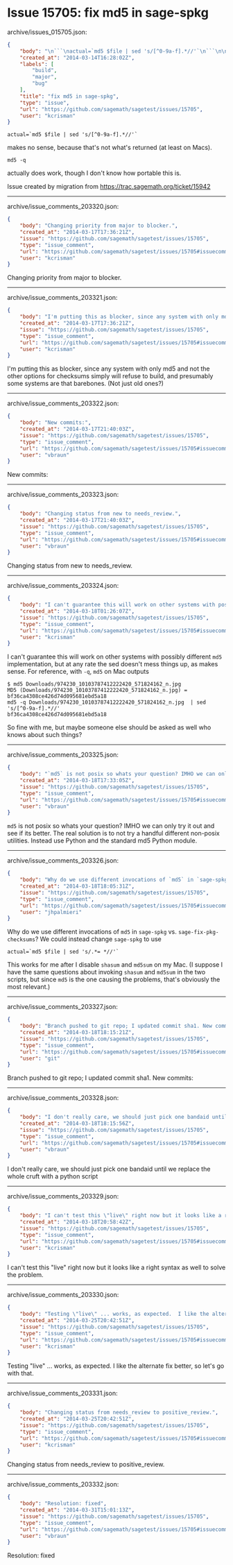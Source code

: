 # Issue 15705: fix md5 in sage-spkg

archive/issues_015705.json:
```json
{
    "body": "\n```\nactual=`md5 $file | sed 's/[^0-9a-f].*//'`\n```\n\nmakes no sense, because that's not what's returned (at least on Macs).\n\n```\nmd5 -q\n```\n\nactually does work, though I don't know how portable this is.\n\nIssue created by migration from https://trac.sagemath.org/ticket/15942\n\n",
    "created_at": "2014-03-14T16:28:02Z",
    "labels": [
        "build",
        "major",
        "bug"
    ],
    "title": "fix md5 in sage-spkg",
    "type": "issue",
    "url": "https://github.com/sagemath/sagetest/issues/15705",
    "user": "kcrisman"
}
```

```
actual=`md5 $file | sed 's/[^0-9a-f].*//'`
```

makes no sense, because that's not what's returned (at least on Macs).

```
md5 -q
```

actually does work, though I don't know how portable this is.

Issue created by migration from https://trac.sagemath.org/ticket/15942





---

archive/issue_comments_203320.json:
```json
{
    "body": "Changing priority from major to blocker.",
    "created_at": "2014-03-17T17:36:21Z",
    "issue": "https://github.com/sagemath/sagetest/issues/15705",
    "type": "issue_comment",
    "url": "https://github.com/sagemath/sagetest/issues/15705#issuecomment-203320",
    "user": "kcrisman"
}
```

Changing priority from major to blocker.



---

archive/issue_comments_203321.json:
```json
{
    "body": "I'm putting this as blocker, since any system with only md5 and not the other options for checksums simply will refuse to build, and presumably some systems are that barebones.  (Not just old ones?)",
    "created_at": "2014-03-17T17:36:21Z",
    "issue": "https://github.com/sagemath/sagetest/issues/15705",
    "type": "issue_comment",
    "url": "https://github.com/sagemath/sagetest/issues/15705#issuecomment-203321",
    "user": "kcrisman"
}
```

I'm putting this as blocker, since any system with only md5 and not the other options for checksums simply will refuse to build, and presumably some systems are that barebones.  (Not just old ones?)



---

archive/issue_comments_203322.json:
```json
{
    "body": "New commits:",
    "created_at": "2014-03-17T21:40:03Z",
    "issue": "https://github.com/sagemath/sagetest/issues/15705",
    "type": "issue_comment",
    "url": "https://github.com/sagemath/sagetest/issues/15705#issuecomment-203322",
    "user": "vbraun"
}
```

New commits:



---

archive/issue_comments_203323.json:
```json
{
    "body": "Changing status from new to needs_review.",
    "created_at": "2014-03-17T21:40:03Z",
    "issue": "https://github.com/sagemath/sagetest/issues/15705",
    "type": "issue_comment",
    "url": "https://github.com/sagemath/sagetest/issues/15705#issuecomment-203323",
    "user": "vbraun"
}
```

Changing status from new to needs_review.



---

archive/issue_comments_203324.json:
```json
{
    "body": "I can't guarantee this will work on other systems with possibly different `md5` implementation, but at any rate the sed doesn't mess things up, as makes sense.  For reference, with `-q`, `md5` on Mac outputs\n\n```\n$ md5 Downloads/974230_10103787412222420_571824162_n.jpg\nMD5 (Downloads/974230_10103787412222420_571824162_n.jpg) = bf36ca4308ce426d74d095681ebd5a18\nmd5 -q Downloads/974230_10103787412222420_571824162_n.jpg  | sed 's/[^0-9a-f].*//'\nbf36ca4308ce426d74d095681ebd5a18\n```\n\nSo fine with me, but maybe someone else should be asked as well who knows about such things?",
    "created_at": "2014-03-18T01:26:07Z",
    "issue": "https://github.com/sagemath/sagetest/issues/15705",
    "type": "issue_comment",
    "url": "https://github.com/sagemath/sagetest/issues/15705#issuecomment-203324",
    "user": "kcrisman"
}
```

I can't guarantee this will work on other systems with possibly different `md5` implementation, but at any rate the sed doesn't mess things up, as makes sense.  For reference, with `-q`, `md5` on Mac outputs

```
$ md5 Downloads/974230_10103787412222420_571824162_n.jpg
MD5 (Downloads/974230_10103787412222420_571824162_n.jpg) = bf36ca4308ce426d74d095681ebd5a18
md5 -q Downloads/974230_10103787412222420_571824162_n.jpg  | sed 's/[^0-9a-f].*//'
bf36ca4308ce426d74d095681ebd5a18
```

So fine with me, but maybe someone else should be asked as well who knows about such things?



---

archive/issue_comments_203325.json:
```json
{
    "body": "`md5` is not posix so whats your question? IMHO we can only try it out and see if its better. The real solution is to not try a handful different non-posix utilities. Instead use Python and the standard md5 Python module.",
    "created_at": "2014-03-18T17:33:05Z",
    "issue": "https://github.com/sagemath/sagetest/issues/15705",
    "type": "issue_comment",
    "url": "https://github.com/sagemath/sagetest/issues/15705#issuecomment-203325",
    "user": "vbraun"
}
```

`md5` is not posix so whats your question? IMHO we can only try it out and see if its better. The real solution is to not try a handful different non-posix utilities. Instead use Python and the standard md5 Python module.



---

archive/issue_comments_203326.json:
```json
{
    "body": "Why do we use different invocations of `md5` in `sage-spkg` vs. `sage-fix-pkg-checksums`? We could instead change `sage-spkg` to use\n\n```\nactual=`md5 $file | sed 's/.*= *//'`\n```\n\nThis works for me after I disable `shasum` and `md5sum` on my Mac. (I suppose I have the same questions about invoking `shasum` and `md5sum` in the two scripts, but since `md5` is the one causing the problems, that's obviously the most relevant.)",
    "created_at": "2014-03-18T18:05:31Z",
    "issue": "https://github.com/sagemath/sagetest/issues/15705",
    "type": "issue_comment",
    "url": "https://github.com/sagemath/sagetest/issues/15705#issuecomment-203326",
    "user": "jhpalmieri"
}
```

Why do we use different invocations of `md5` in `sage-spkg` vs. `sage-fix-pkg-checksums`? We could instead change `sage-spkg` to use

```
actual=`md5 $file | sed 's/.*= *//'`
```

This works for me after I disable `shasum` and `md5sum` on my Mac. (I suppose I have the same questions about invoking `shasum` and `md5sum` in the two scripts, but since `md5` is the one causing the problems, that's obviously the most relevant.)



---

archive/issue_comments_203327.json:
```json
{
    "body": "Branch pushed to git repo; I updated commit sha1. New commits:",
    "created_at": "2014-03-18T18:15:21Z",
    "issue": "https://github.com/sagemath/sagetest/issues/15705",
    "type": "issue_comment",
    "url": "https://github.com/sagemath/sagetest/issues/15705#issuecomment-203327",
    "user": "git"
}
```

Branch pushed to git repo; I updated commit sha1. New commits:



---

archive/issue_comments_203328.json:
```json
{
    "body": "I don't really care, we should just pick one bandaid until we replace the whole cruft with a python script",
    "created_at": "2014-03-18T18:15:56Z",
    "issue": "https://github.com/sagemath/sagetest/issues/15705",
    "type": "issue_comment",
    "url": "https://github.com/sagemath/sagetest/issues/15705#issuecomment-203328",
    "user": "vbraun"
}
```

I don't really care, we should just pick one bandaid until we replace the whole cruft with a python script



---

archive/issue_comments_203329.json:
```json
{
    "body": "I can't test this \"live\" right now but it looks like a right syntax as well to solve the problem.",
    "created_at": "2014-03-18T20:58:42Z",
    "issue": "https://github.com/sagemath/sagetest/issues/15705",
    "type": "issue_comment",
    "url": "https://github.com/sagemath/sagetest/issues/15705#issuecomment-203329",
    "user": "kcrisman"
}
```

I can't test this "live" right now but it looks like a right syntax as well to solve the problem.



---

archive/issue_comments_203330.json:
```json
{
    "body": "Testing \"live\" ... works, as expected.  I like the alternate fix better, so let's go with that.",
    "created_at": "2014-03-25T20:42:51Z",
    "issue": "https://github.com/sagemath/sagetest/issues/15705",
    "type": "issue_comment",
    "url": "https://github.com/sagemath/sagetest/issues/15705#issuecomment-203330",
    "user": "kcrisman"
}
```

Testing "live" ... works, as expected.  I like the alternate fix better, so let's go with that.



---

archive/issue_comments_203331.json:
```json
{
    "body": "Changing status from needs_review to positive_review.",
    "created_at": "2014-03-25T20:42:51Z",
    "issue": "https://github.com/sagemath/sagetest/issues/15705",
    "type": "issue_comment",
    "url": "https://github.com/sagemath/sagetest/issues/15705#issuecomment-203331",
    "user": "kcrisman"
}
```

Changing status from needs_review to positive_review.



---

archive/issue_comments_203332.json:
```json
{
    "body": "Resolution: fixed",
    "created_at": "2014-03-31T15:01:13Z",
    "issue": "https://github.com/sagemath/sagetest/issues/15705",
    "type": "issue_comment",
    "url": "https://github.com/sagemath/sagetest/issues/15705#issuecomment-203332",
    "user": "vbraun"
}
```

Resolution: fixed
